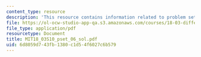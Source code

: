 ```yaml
---
content_type: resource
description: 'This resource contains information related to problem set 6. '
file: https://ol-ocw-studio-app-qa.s3.amazonaws.com/courses/18-03-differential-equations-spring-2010/6d8059d743fb1380c1d54f6027c6b579_MIT18_03S10_pset_06_sol.pdf
file_type: application/pdf
resourcetype: Document
title: MIT18_03S10_pset_06_sol.pdf
uid: 6d8059d7-43fb-1380-c1d5-4f6027c6b579
---
```

